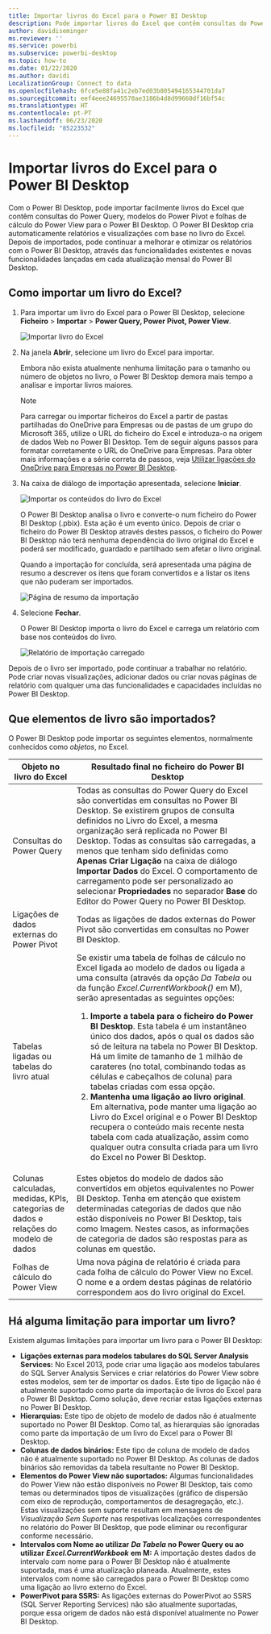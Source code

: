 ```yaml
---
title: Importar livros do Excel para o Power BI Desktop
description: Pode importar livros do Excel que contêm consultas do Power Query, modelos do Power Pivot e folhas de cálculo do Power View para o Power BI Desktop.
author: davidiseminger
ms.reviewer: ''
ms.service: powerbi
ms.subservice: powerbi-desktop
ms.topic: how-to
ms.date: 01/22/2020
ms.author: davidi
LocalizationGroup: Connect to data
ms.openlocfilehash: 6fce5e88fa41c2eb7ed03b805494165344701da7
ms.sourcegitcommit: eef4eee24695570ae3186b4d8d99660df16bf54c
ms.translationtype: HT
ms.contentlocale: pt-PT
ms.lasthandoff: 06/23/2020
ms.locfileid: "85223532"
---
```

# <a name="import-excel-workbooks-into-power-bi-desktop"></a>Importar livros do Excel para o Power BI Desktop
Com o Power BI Desktop, pode importar facilmente livros do Excel que contêm consultas do Power Query, modelos do Power Pivot e folhas de cálculo do Power View para o Power BI Desktop. O Power BI Desktop cria automaticamente relatórios e visualizações com base no livro do Excel. Depois de importados, pode continuar a melhorar e otimizar os relatórios com o Power BI Desktop, através das funcionalidades existentes e novas funcionalidades lançadas em cada atualização mensal do Power BI Desktop.

## <a name="how-do-i-import-an-excel-workbook"></a>Como importar um livro do Excel?
1. Para importar um livro do Excel para o Power BI Desktop, selecione **Ficheiro** > **Importar** > **Power Query, Power Pivot, Power View**.

   ![Importar livro do Excel](media/desktop-import-excel-workbooks/importexceltopbi_1.png)


2. Na janela **Abrir**, selecione um livro do Excel para importar. 

   Embora não exista atualmente nenhuma limitação para o tamanho ou número de objetos no livro, o Power BI Desktop demora mais tempo a analisar e importar livros maiores.

   > [!NOTE]
   > Para carregar ou importar ficheiros do Excel a partir de pastas partilhadas do OneDrive para Empresas ou de pastas de um grupo do Microsoft 365, utilize o URL do ficheiro do Excel e introduza-o na origem de dados Web no Power BI Desktop. Tem de seguir alguns passos para formatar corretamente o URL do OneDrive para Empresas. Para obter mais informações e a série correta de passos, veja [Utilizar ligações do OneDrive para Empresas no Power BI Desktop](desktop-use-onedrive-business-links.md).
   > 
   > 

3. Na caixa de diálogo de importação apresentada, selecione **Iniciar**.

   ![Importar os conteúdos do livro do Excel](media/desktop-import-excel-workbooks/import-excel-power-bi-5.png)


   O Power BI Desktop analisa o livro e converte-o num ficheiro do Power BI Desktop (.pbix). Esta ação é um evento único. Depois de criar o ficheiro do Power BI Desktop através destes passos, o ficheiro do Power BI Desktop não terá nenhuma dependência do livro original do Excel e poderá ser modificado, guardado e partilhado sem afetar o livro original.

   Quando a importação for concluída, será apresentada uma página de resumo a descrever os itens que foram convertidos e a listar os itens que não puderam ser importados.

   ![Página de resumo da importação](media/desktop-import-excel-workbooks/importexceltopbi_3.png)

4. Selecione **Fechar**. 

   O Power BI Desktop importa o livro do Excel e carrega um relatório com base nos conteúdos do livro.

   ![Relatório de importação carregado](media/desktop-import-excel-workbooks/importexceltopbi_4.png)

Depois de o livro ser importado, pode continuar a trabalhar no relatório. Pode criar novas visualizações, adicionar dados ou criar novas páginas de relatório com qualquer uma das funcionalidades e capacidades incluídas no Power BI Desktop.

## <a name="which-workbook-elements-are-imported"></a>Que elementos de livro são importados?
O Power BI Desktop pode importar os seguintes elementos, normalmente conhecidos como *objetos*, no Excel.

| Objeto no livro do Excel | Resultado final no ficheiro do Power BI Desktop |
| --- | --- |
| Consultas do Power Query |Todas as consultas do Power Query do Excel são convertidas em consultas no Power BI Desktop. Se existirem grupos de consulta definidos no Livro do Excel, a mesma organização será replicada no Power BI Desktop. Todas as consultas são carregadas, a menos que tenham sido definidas como **Apenas Criar Ligação** na caixa de diálogo **Importar Dados** do Excel. O comportamento de carregamento pode ser personalizado ao selecionar **Propriedades** no separador **Base** do Editor do Power Query no Power BI Desktop. |
| Ligações de dados externas do Power Pivot |Todas as ligações de dados externas do Power Pivot são convertidas em consultas no Power BI Desktop. |
| Tabelas ligadas ou tabelas do livro atual |Se existir uma tabela de folhas de cálculo no Excel ligada ao modelo de dados ou ligada a uma consulta (através da opção *Da Tabela* ou da função *Excel.CurrentWorkbook()* em M), serão apresentadas as seguintes opções: <ol><li><b>Importe a tabela para o ficheiro do Power BI Desktop</b>. Esta tabela é um instantâneo único dos dados, após o qual os dados são só de leitura na tabela no Power BI Desktop. Há um limite de tamanho de 1 milhão de carateres (no total, combinando todas as células e cabeçalhos de coluna) para tabelas criadas com essa opção.</li><li><b>Mantenha uma ligação ao livro original</b>. Em alternativa, pode manter uma ligação ao Livro do Excel original e o Power BI Desktop recupera o conteúdo mais recente nesta tabela com cada atualização, assim como qualquer outra consulta criada para um livro do Excel no Power BI Desktop.</li></ul> |
| Colunas calculadas, medidas, KPIs, categorias de dados e relações do modelo de dados |Estes objetos do modelo de dados são convertidos em objetos equivalentes no Power BI Desktop. Tenha em atenção que existem determinadas categorias de dados que não estão disponíveis no Power BI Desktop, tais como Imagem. Nestes casos, as informações de categoria de dados são respostas para as colunas em questão. |
| Folhas de cálculo do Power View |Uma nova página de relatório é criada para cada folha de cálculo do Power View no Excel. O nome e a ordem destas páginas de relatório correspondem aos do livro original do Excel. |

## <a name="are-there-any-limitations-to-importing-a-workbook"></a>Há alguma limitação para importar um livro?
Existem algumas limitações para importar um livro para o Power BI Desktop:

* **Ligações externas para modelos tabulares do SQL Server Analysis Services:** No Excel 2013, pode criar uma ligação aos modelos tabulares do SQL Server Analysis Services e criar relatórios do Power View sobre estes modelos, sem ter de importar os dados. Este tipo de ligação não é atualmente suportado como parte da importação de livros do Excel para o Power BI Desktop. Como solução, deve recriar estas ligações externas no Power BI Desktop.
* **Hierarquias:** Este tipo de objeto de modelo de dados não é atualmente suportado no Power BI Desktop. Como tal, as hierarquias são ignoradas como parte da importação de um livro do Excel para o Power BI Desktop.
* **Colunas de dados binários:** Este tipo de coluna de modelo de dados não é atualmente suportado no Power BI Desktop. As colunas de dados binários são removidas da tabela resultante no Power BI Desktop.
* **Elementos do Power View não suportados:** Algumas funcionalidades do Power View não estão disponíveis no Power BI Desktop, tais como temas ou determinados tipos de visualizações (gráfico de dispersão com eixo de reprodução, comportamentos de desagregação, etc.). Estas visualizações sem suporte resultam em mensagens de *Visualização Sem Suporte* nas respetivas localizações correspondentes no relatório do Power BI Desktop, que pode eliminar ou reconfigurar conforme necessário.
* **Intervalos com Nome ao utilizar** ***Da Tabela*** **no Power Query ou ao utilizar** ***Excel.CurrentWorkbook*** **em M:** A importação destes dados de intervalo com nome para o Power BI Desktop não é atualmente suportada, mas é uma atualização planeada. Atualmente, estes intervalos com nome são carregados para o Power BI Desktop como uma ligação ao livro externo do Excel.
* **PowerPivot para SSRS:** As ligações externas do PowerPivot ao SSRS (SQL Server Reporting Services) não são atualmente suportadas, porque essa origem de dados não está disponível atualmente no Power BI Desktop.


